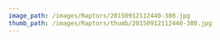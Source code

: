```yaml
---
image_path: /images/Raptors/20150912112440-380.jpg
thumb_path: /images/Raptors/thumb/20150912112440-380.jpg
---
```

